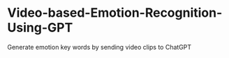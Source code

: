 # Video-based-Emotion-Recognition-Using-GPT
Generate emotion key words by sending video clips to ChatGPT

